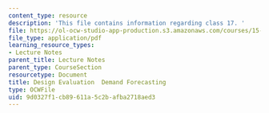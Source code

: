 ```yaml
---
content_type: resource
description: 'This file contains information regarding class 17. '
file: https://ol-ocw-studio-app-production.s3.amazonaws.com/courses/15-783j-product-design-and-development-spring-2006/9d0327f1cb89611a5c2bafba2718aed3_cls17_dmd_forcst.pdf
file_type: application/pdf
learning_resource_types:
- Lecture Notes
parent_title: Lecture Notes
parent_type: CourseSection
resourcetype: Document
title: Design Evaluation  Demand Forecasting
type: OCWFile
uid: 9d0327f1-cb89-611a-5c2b-afba2718aed3
---
```

